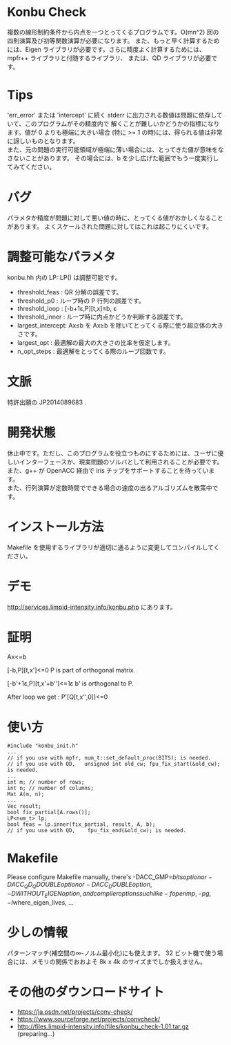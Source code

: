 # Konbu Check
複数の線形制約条件から内点を一つとってくるプログラムです。O(mn^2) 回の四則演算及び初等関数演算が必要になります。
また、もっと早く計算するためには、Eigen ライブラリが必要です。さらに精度よく計算するためには、mpfr++ ライブラリと付随するライブラリ、
または、QD ライブラリが必要です。

# Tips
'err_error' または 'intercept' に続く stderr に出力される数値は問題に依存していて、このプログラムがその精度内で
解くことが難しいかどうかの指標になります。値が 0 よりも極端に大きい場合 (特に >= 1 の時)には、得られる値は非常に訝しいものとなります。  
また、元の問題の実行可能領域が極端に薄い場合には、とってきた値が意味をなさないことがあります。
その場合には、b を少し広げた範囲でもう一度実行してみてください。

# バグ
パラメタか精度が問題に対して悪い値の時に、とってくる値がおかしくなることがあります。
よくスケールされた問題に対してはこれは起こりにくいです。

# 調整可能なパラメタ
konbu.hh 内の LP<T>::LP() は調整可能です。
* threshold_feas   : QR 分解の誤差です。
* threshold_p0     : ループ時の P 行列の誤差です。
* threshold_loop   : [-b+1&epsilon;,P][t,x]&leq;b, &epsilon;
* threshold_inner  : ループ時に内点かどうか判断する誤差です。
* largest_intercept: Ax&leq;b を Ax&geq;b を除いてとってくる際に使う超立体の大きさです。
* largest_opt      : 最適解の最大の大きさの比率を仮定します。
* n_opt_steps      : 最適解をとってくる際のループ回数です。

# 文脈
特許出願の JP2014089683 . 

# 開発状態
休止中です。ただし、このプログラムを役立つものにするためには、ユーザに優しいインターフェースか、現実問題のソルバとして利用されることが必要です。  
また、g++ が OpenACC 経由で iris チップをサポートすることを待っています。  
また、行列演算が定数時間でできる場合の速度の出るアルゴリズムを散策中です。

# インストール方法
Makefile を使用するライブラリが適切に通るように変更してコンパイルしてください。

# デモ
http://services.limpid-intensity.info/konbu.php にあります。

# 証明
Ax&lt;=b

[-b,P][t,x']&lt;=0
P is part of orthogonal matrix.

[-b'+1&epsilon;,P][t,x'+b'']&lt;=1&epsilon;
b' is orthogonal to P.

After loop we get :
P'[Q[t,x'',0]]&lt;=0

# 使い方
    #include "konbu_init.h"
    ...
    // if you use with mpfr, num_t::set_default_proc(BITS); is needed.
    // if you use with QD,   unsigned int old_cw; fpu_fix_start(&old_cw); is needed.
    ...
    int m; // number of rows;
    int n; // number of columns;
    Mat A(m, n);
    ...
    Vec result;
    bool fix_partial[A.rows()];
    LP<num_t> lp;
    bool feas = lp.inner(fix_partial, result, A, b);
    // if you use with QD,    fpu_fix_end(&old_cw); is needed.

# Makefile
Please configure Makefile manually, there's -DACC_GMP=$bits option or -DACC_QD_QDOUBLE option or -DACC_DOUBLE option, -DWITHOUT_EIGEN option, and compiler options such like -fopenmp, -pg, -I$where_eigen_lives, ...

# 少しの情報
パターンマッチ(補空間の&infin;-ノルム最小化)にも使えます。
32 ビット機で使う場合には、メモリの関係でおおよそ 8k x 4k のサイズまでしか扱えません。

# その他のダウンロードサイト
* https://ja.osdn.net/projects/conv-check/
* https://www.sourceforge.net/projects/convcheck/
* http://files.limpid-intensity.info/files/konbu_check-1.01.tar.gz (preparing...)
